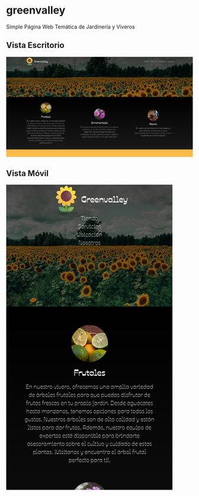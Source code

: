 # greenvalley
Simple Página Web Temática de Jardinería y Viveros

## Vista Escritorio
![url](https://github.com/ffrancoc/greenvalley/blob/main/screenshoots/desktop.png)

## Vista Móvil
![url](https://github.com/ffrancoc/greenvalley/blob/main/screenshoots/mobile.png)
